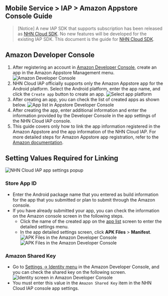 ## Mobile Service > IAP > Amazon Appstore Console Guide

> [Notice]
> A new IAP SDK that supports subscription has been released as [NHN Cloud SDK](http://docs.toast.com/en/TOAST/en/toast-sdk/overview/).
> No new features will be developed for the existing IAP SDK.
> This document is the guide for [NHN Cloud SDK](http://docs.toast.com/en/TOAST/en/toast-sdk/overview/).

## Amazon Developer Console

1. After registering an account in [Amazon Developer Console](https://developer.amazon.com/), create an app in the Amazon Appstore Management menu.
   ![Amazon Developer Console](http://static.toastoven.net/prod_iap/amazon_developer_console_eng.png)
2. NHN Cloud IAP officially supports only the Amazon Appstore app for the Android platform. Select the Android platform, enter the app name, and click the `Create app` button to create an app.
   ![Select app platform](http://static.toastoven.net/prod_iap/amazon_appmenu_0_eng.png)
3. After creating an app, you can check the list of created apps as shown below.
   ![App list in Appstore Developer Console](http://static.toastoven.net/prod_iap/amazon_appmenu_1_eng.png)
4. After creating the app, enter additional information and enter the information provided by the Developer Console in the app settings of the NHN Cloud IAP console.
5. This guide covers only how to link the app information registered in the Amazon Appstore and the app information of the NHN Cloud IAP. For more detailed steps for Amazon Appstore app registration, refer to the [Amazon documentation](https://developer.amazon.com/apps-and-games/documentation).

## Setting Values ​​Required for Linking

![NHN Cloud IAP app settings popup](http://static.toastoven.net/prod_iap/amazon_iap_console_en.png)

### Store App ID

- Enter the Android package name that you entered as build information for the app that you submitted or plan to submit through the Amazon console.
- If you have already submitted your app, you can check the information on the Amazon console screen in the following steps.
    - Click the name of the created app on the [app list](https://developer.amazon.com/apps-and-games/console/apps/list.html) screen to enter the detailed settings menu.
    - In the app detailed settings screen, click **APK Files** > **Manifest**.
      ![APK Files in the Amazon Developer Console](http://static.toastoven.net/prod_iap/amazon_app_store_id_01.png)
      ![APK Files in the Amazon Developer Console](http://static.toastoven.net/prod_iap/amazon_app_store_id_02.png)

### Amazon Shared Key

- Go to [Settings -> Identity menu](https://developer.amazon.com/settings/console/sdk/shared-key) in the Amazon Developer Console, and you can check the shared key on the following screen.
  ![Identity screen in Amazon Developer Console](http://static.toastoven.net/prod_iap/amazon_appmenu_3_eng.png)
- You must enter this value in the `Amazon Shared Key` item in the NHN Cloud IAP console app settings.

